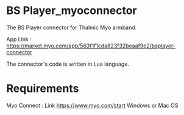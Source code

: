 # BS Player_myoconnector

The BS Player connector for Thalmic Myo armband.

App Link : https://market.myo.com/app/563f1f1cda823f32beaaf9e2/bsplayer-connector

The connector's code is written in Lua language.

# Requirements

Myo Connect : Link https://www.myo.com/start
Windows or Mac OS
